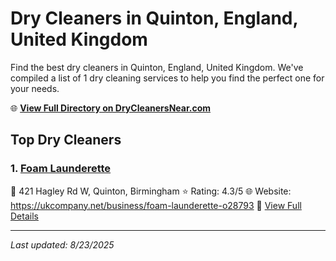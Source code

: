 # Dry Cleaners in Quinton, England, United Kingdom

Find the best dry cleaners in Quinton, England, United Kingdom. We've compiled a list of 1 dry cleaning services to help you find the perfect one for your needs.

🌐 **[View Full Directory on DryCleanersNear.com](https://drycleanersnear.com/city/United%20Kingdom/England/Quinton)**

## Top Dry Cleaners

### 1. [Foam Launderette](https://drycleanersnear.com/dryCleaner/68994ecf3a581657721ff4be/foam-launderette)
📍 421 Hagley Rd W, Quinton, Birmingham
⭐ Rating: 4.3/5
🌐 Website: https://ukcompany.net/business/foam-launderette-o28793
🔗 [View Full Details](https://drycleanersnear.com/dryCleaner/68994ecf3a581657721ff4be/foam-launderette)


---

*Last updated: 8/23/2025*

